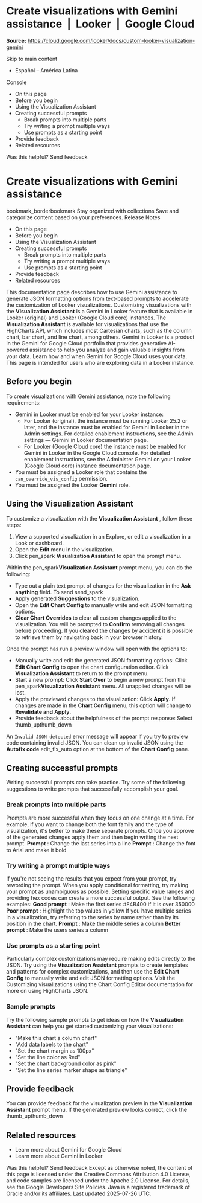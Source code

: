 # Create visualizations with Gemini assistance  |  Looker  |  Google Cloud

**Source:** https://cloud.google.com/looker/docs/custom-looker-visualization-gemini

Skip to main content 
  * Español – América Latina

Console 


  * On this page
  * Before you begin
  * Using the Visualization Assistant
  * Creating successful prompts
    * Break prompts into multiple parts
    * Try writing a prompt multiple ways
    * Use prompts as a starting point
  * Provide feedback
  * Related resources




Was this helpful?
Send feedback 
#  Create visualizations with Gemini assistance
bookmark_borderbookmark Stay organized with collections  Save and categorize content based on your preferences.
Release Notes 
  * On this page
  * Before you begin
  * Using the Visualization Assistant
  * Creating successful prompts
    * Break prompts into multiple parts
    * Try writing a prompt multiple ways
    * Use prompts as a starting point
  * Provide feedback
  * Related resources


This documentation page describes how to use Gemini assistance to generate JSON formatting options from text-based prompts to accelerate the customization of Looker visualizations. Customizing visualizations with the **Visualization Assistant** is a Gemini in Looker feature that is available in Looker (original) and Looker (Google Cloud core) instances.
The **Visualization Assistant** is available for visualizations that use the HighCharts API, which includes most Cartesian charts, such as the column chart, bar chart, and line chart, among others.
Gemini in Looker is a product in the Gemini for Google Cloud portfolio that provides generative AI-powered assistance to help you analyze and gain valuable insights from your data.
Learn how and when Gemini for Google Cloud uses your data.
This page is intended for users who are exploring data in a Looker instance.
## Before you begin
To create visualizations with Gemini assistance, note the following requirements:
  * Gemini in Looker must be enabled for your Looker instance: 
    * For Looker (original), the instance must be running Looker 25.2 or later, and the instance must be enabled for Gemini in Looker in the Admin settings. For detailed enablement instructions, see the Admin settings — Gemini in Looker documentation page.
    * For Looker (Google Cloud core) the instance must be enabled for Gemini in Looker in the Google Cloud console. For detailed enablement instructions, see the Administer Gemini on your Looker (Google Cloud core) instance documentation page.
  * You must be assigned a Looker role that contains the `can_override_vis_config` permission.
  * You must be assigned the Looker **Gemini** role.


## Using the Visualization Assistant
To customize a visualization with the **Visualization Assistant** , follow these steps:
  1. View a supported visualization in an Explore, or edit a visualization in a Look or dashboard.
  2. Open the **Edit** menu in the visualization.
  3. Click pen_spark **Visualization Assistant** to open the prompt menu.


Within the pen_spark**Visualization Assistant** prompt menu, you can do the following:
  * Type out a plain text prompt of changes for the visualization in the **Ask anything** field. To send send_spark
  * Apply generated **Suggestions** to the visualization.
  * Open the **Edit Chart Config** to manually write and edit JSON formatting options.
  * **Clear Chart Overrides** to clear all custom changes applied to the visualization. You will be prompted to **Confirm** removing all changes before proceeding. If you cleared the changes by accident it is possible to retrieve them by navigating back in your browser history.


Once the prompt has run a preview window will open with the options to:
  * Manually write and edit the generated JSON formatting options: Click **Edit Chart Config** to open the chart configuration editor. Click **Visualization Assistant** to return to the prompt menu.
  * Start a new prompt: Click **Start Over** to begin a new prompt from the pen_spark**Visualization Assistant** menu. All unapplied changes will be lost.
  * Apply the previewed changes to the visualization: Click **Apply**. If changes are made in the **Chart Config** menu, this option will change to **Revalidate and Apply**.
  * Provide feedback about the helpfulness of the prompt response: Select thumb_upthumb_down


An `Invalid JSON detected` error message will appear if you try to preview code containing invalid JSON. You can clean up invalid JSON using the **Autofix code** edit_fix_auto option at the bottom of the **Chart Config** pane.
## Creating successful prompts
Writing successful prompts can take practice. Try some of the following suggestions to write prompts that successfully accomplish your goal.
### Break prompts into multiple parts
Prompts are more successful when they focus on one change at a time. For example, if you want to change both the font family and the type of visualization, it's better to make these separate prompts. Once you approve of the generated changes apply them and then begin writing the next prompt.
**Prompt** : Change the last series into a line
**Prompt** : Change the font to Arial and make it bold
### Try writing a prompt multiple ways
If you're not seeing the results that you expect from your prompt, try rewording the prompt. When you apply conditional formatting, try making your prompt as unambiguous as possible. Setting specific value ranges and providing hex codes can create a more successful output. See the following examples:
**Good prompt** : Make the first series #F4B400 if it is over 350000
**Poor prompt** : Highlight the top values in yellow
If you have multiple series in a visualization, try referring to the series by name rather than by its position in the chart.
**Prompt** : Make the middle series a column
**Better prompt** : Make the users series a column
### Use prompts as a starting point
Particularly complex customizations may require making edits directly to the JSON. Try using the **Visualization Assistant** prompts to create templates and patterns for complex customizations, and then use the **Edit Chart Config** to manually write and edit JSON formatting options. Visit the Customizing visualizations using the Chart Config Editor documentation for more on using HighCharts JSON.
### Sample prompts
Try the following sample prompts to get ideas on how the **Visualization Assistant** can help you get started customizing your visualizations:
  * "Make this chart a column chart"
  * "Add data labels to the chart"
  * "Set the chart margin as 100px"
  * "Set the line color as Red"
  * "Set the chart background color as pink"
  * "Set the line series marker shape as triangle"


## Provide feedback
You can provide feedback for the visualization preview in the **Visualization Assistant** prompt menu. If the generated preview looks correct, click the thumb_upthumb_down
## Related resources
  * Learn more about Gemini for Google Cloud
  * Learn more about Gemini in Looker


Was this helpful?
Send feedback 
Except as otherwise noted, the content of this page is licensed under the Creative Commons Attribution 4.0 License, and code samples are licensed under the Apache 2.0 License. For details, see the Google Developers Site Policies. Java is a registered trademark of Oracle and/or its affiliates.
Last updated 2025-07-26 UTC.


